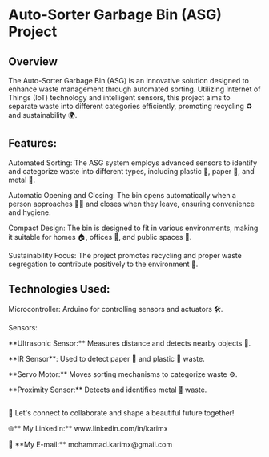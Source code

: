 # Auto-Sorter Garbage Bin (ASG) Project

## Overview
<p>The Auto-Sorter Garbage Bin (ASG) is an innovative solution designed to enhance waste management through automated sorting. Utilizing Internet of Things (IoT) technology and intelligent sensors, this project aims to separate waste into different categories efficiently, promoting recycling ♻️ and sustainability 🌍.<p>

## Features:
<p>Automated Sorting: The ASG system employs advanced sensors to identify and categorize waste into different types, including plastic 🥤, paper 📄, and metal 🥫.<p>
<p>Automatic Opening and Closing: The bin opens automatically when a person approaches 🚶‍♂️ and closes when they leave, ensuring convenience and hygiene.<p>
<p>Compact Design: The bin is designed to fit in various environments, making it suitable for homes 🏠, offices 🏢, and public spaces 🌳.<p>
<p>Sustainability Focus: The project promotes recycling and proper waste segregation to contribute positively to the environment 🌱.<p>


## Technologies Used:
<p>Microcontroller: Arduino for controlling sensors and actuators 🛠️.<p>
<p>Sensors:<p>
<p>  **Ultrasonic Sensor:** Measures distance and detects nearby objects 📏.<p>
<p>  **IR Sensor**: Used to detect paper 📄 and plastic 🥤 waste.<p>
<p>  **Servo Motor:** Moves sorting mechanisms to categorize waste ⚙️.<p>
<p>  **Proximity Sensor:** Detects and identifies metal 🥫 waste.<p>

##
<p>🚀 Let's connect to collaborate and shape a beautiful future together! </p>
<p>🌐** My LinkedIn:** www.linkedin.com/in/karimx </p>
<p>📩 **My E-mail:** mohammad.karimx@gmail.com </p>
